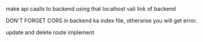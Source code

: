 make api caalls to backend using that localhost vali link of backend

DON'T FORGET CORS in backend ka index file, otherwise you will get error.

update and delete route implement